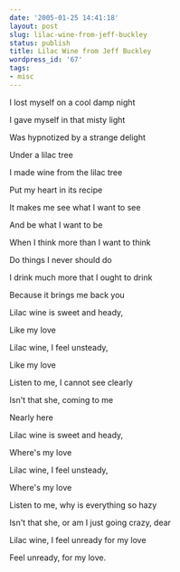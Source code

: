 ```yaml
---
date: '2005-01-25 14:41:18'
layout: post
slug: lilac-wine-from-jeff-buckley
status: publish
title: Lilac Wine from Jeff Buckley
wordpress_id: '67'
tags:
- misc
---
```


> 
I lost myself on a cool damp night  

I gave myself in that misty light  

Was hypnotized by a strange delight  

Under a lilac tree  

  

I made wine from the lilac tree  

Put my heart in its recipe  

It makes me see what I want to see  

And be what I want to be  

  

When I think more than I want to think  

Do things I never should do  

I drink much more that I ought to drink  

Because it brings me back you  

  

Lilac wine is sweet and heady,  

Like my love  

Lilac wine, I feel unsteady,  

Like my love  

  

Listen to me, I cannot see clearly  

Isn't that she, coming to me  

Nearly here  

  

Lilac wine is sweet and heady,  

Where's my love  

Lilac wine, I feel unsteady,  

Where's my love  

  

Listen to me, why is everything so hazy  

Isn't that she, or am I just going crazy, dear  

  

Lilac wine, I feel unready for my love  

Feel unready, for my love.  


